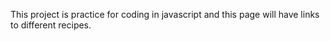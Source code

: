 This project is practice for coding in javascript and this page will have links to different recipes.
